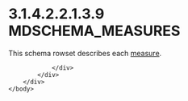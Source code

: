 <html dir="LTR" xmlns:mshelp="http://msdn.microsoft.com/mshelp" xmlns:ddue="http://ddue.schemas.microsoft.com/authoring/2003/5" xmlns:xlink="http://www.w3.org/1999/xlink" xmlns:tool="http://www.microsoft.com/tooltip">
    <head>
        <meta http-equiv="Content-Type" content="text/html; CHARSET=utf-8"></meta>
        <meta name="save" content="history"></meta>
        <title>3.1.4.2.2.1.3.9 MDSCHEMA_MEASURES</title>
        <xml>
            <mshelp:toctitle title="3.1.4.2.2.1.3.9 MDSCHEMA_MEASURES"></mshelp:toctitle>
            <mshelp:rltitle title="[MS-SSAS]: MDSCHEMA_MEASURES"></mshelp:rltitle>
            <mshelp:keyword index="A" term="ab8e721f-9b9c-4ba1-b105-37a5f200d67c"></mshelp:keyword>
            <mshelp:attr name="DCSext.ContentType" value="open specification"></mshelp:attr>
            <mshelp:attr name="AssetID" value="ab8e721f-9b9c-4ba1-b105-37a5f200d67c"></mshelp:attr>
            <mshelp:attr name="TopicType" value="kbRef"></mshelp:attr>
            <mshelp:attr name="DCSext.Title" value="[MS-SSAS]: MDSCHEMA_MEASURES" />
        </xml>
    </head>
    <body>
        <div id="header">
            <h1 class="heading">3.1.4.2.2.1.3.9 MDSCHEMA_MEASURES</h1>
        </div>
        <div id="mainSection">
            <div id="mainBody">
                <div id="allHistory" class="saveHistory"></div>
                <div id="sectionSection0" class="section" name="collapseableSection">
                    

<p>This schema rowset describes each <a href="8676f5ce-62d4-4244-a326-634bfed4aba4.htm#gt_70548cb6-ef0e-4f2a-8e34-7293a9df8998">measure</a>.</p>


                </div>
            </div>
        </div>
    </body>
</html>